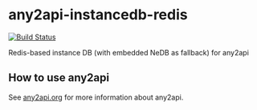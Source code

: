 # any2api-instancedb-redis

[![Build Status](https://travis-ci.org/any2api/any2api-instancedb-redis.svg?branch=master)](https://travis-ci.org/any2api/any2api-instancedb-redis)

Redis-based instance DB (with embedded NeDB as fallback) for any2api



## How to use any2api

See [any2api.org](http://any2api.org) for more information about any2api.
